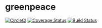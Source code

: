 # greenpeace
[![CircleCI](https://circleci.com/gh/greenpeace-wits/greenpeace.svg?style=svg)](https://circleci.com/gh/greenpeace-wits/greenpeace)
[![Coverage Status](https://coveralls.io/repos/github/greenpeace-wits/greenpeace/badge.svg?branch=master)](https://coveralls.io/github/greenpeace-wits/greenpeace?branch=master)
[![Build Status](https://travis-ci.com/greenpeace-wits/greenpeace.svg?branch=master)](https://travis-ci.com/greenpeace-wits/greenpeace)

